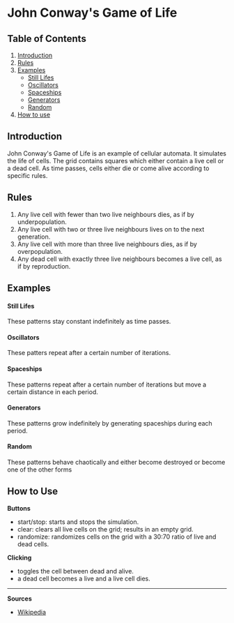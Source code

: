 # John Conway's Game of Life

## Table of Contents

1. [Introduction](#introduction)
2. [Rules](#rules)
3. [Examples](#examples)
	* [Still Lifes](#still-lifes)
	* [Oscillators](#oscillators)
	* [Spaceships](#spaceships)
	* [Generators](#generators)
	* [Random](#random)
4. [How to use](#how-to-use)

## Introduction

John Conway's Game of Life is an example of cellular automata.
It simulates the life of cells.
The grid contains squares which either contain a live cell or a dead cell.
As time passes, cells either die or come alive according to specific rules.

## Rules

1. Any live cell with fewer than two live neighbours dies, as if by underpopulation.
2. Any live cell with two or three live neighbours lives on to the next generation.
3. Any live cell with more than three live neighbours dies, as if by overpopulation.
4. Any dead cell with exactly three live neighbours becomes a live cell, as if by reproduction.

## Examples

#### Still Lifes

These patterns stay constant indefinitely as time passes.

#### Oscillators

These patters repeat after a certain number of iterations.

#### Spaceships

These patterns repeat after a certain number of iterations but move a certain distance in each period.

#### Generators

These patterns grow indefinitely by generating spaceships during each period.

#### Random

These patterns behave chaotically and either become destroyed or become one of the other forms


## How to Use

**Buttons**
* start/stop: starts and stops the simulation.
* clear: clears all live cells on the grid; results in an empty grid.
* randomize: randomizes cells on the grid with a 30:70 ratio of live and dead cells.

**Clicking**
* toggles the cell between dead and alive.
* a dead cell becomes a live and a live cell dies.

---

**Sources**

* [Wikipedia](https://en.wikipedia.org/wiki/Conway%27s_Game_of_Life)